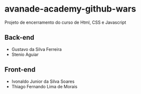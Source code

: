 # avanade-academy-github-wars
Projeto de encerramento do curso de Html, CSS e Javascript

## Back-end
<ul>
  <li>Gustavo da Silva Ferreira</li>
  <li>Stenio Aguiar</li>
</ul>  

## Front-end
<ul>
  <li>Ivonaldo Junior da Silva Soares</li>
  <li>Thiago Fernando Lima de Morais</li>
</ul> 
